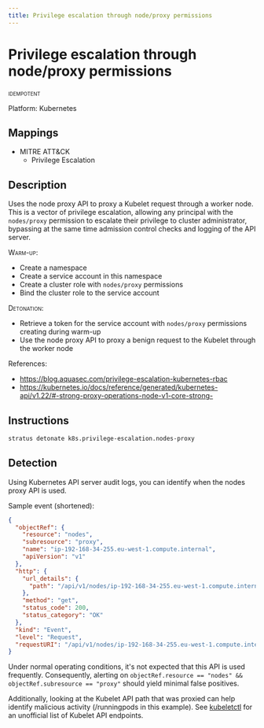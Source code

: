 ```yaml
---
title: Privilege escalation through node/proxy permissions
---
```


# Privilege escalation through node/proxy permissions


 <span class="smallcaps w3-badge w3-blue w3-round w3-text-white" title="This attack technique can be detonated multiple times">idempotent</span> 

Platform: Kubernetes

## Mappings

- MITRE ATT&CK
    - Privilege Escalation



## Description


Uses the node proxy API to proxy a Kubelet request through a worker node. This is a vector of privilege escalation, allowing
any principal with the `nodes/proxy` permission to escalate their privilege to cluster administrator, 
bypassing at the same time admission control checks and logging of the API server.

<span style="font-variant: small-caps;">Warm-up</span>:

- Create a namespace
- Create a service account in this namespace
- Create a cluster role with `nodes/proxy` permissions 
- Bind the cluster role to the service account

<span style="font-variant: small-caps;">Detonation</span>:

- Retrieve a token for the service account with `nodes/proxy` permissions creating during warm-up
- Use the node proxy API to proxy a benign request to the Kubelet through the worker node

References:

- https://blog.aquasec.com/privilege-escalation-kubernetes-rbac
- https://kubernetes.io/docs/reference/generated/kubernetes-api/v1.22/#-strong-proxy-operations-node-v1-core-strong-



## Instructions

```bash title="Detonate with Stratus Red Team"
stratus detonate k8s.privilege-escalation.nodes-proxy
```
## Detection


Using Kubernetes API server audit logs, you can identify when the nodes proxy API is used.

Sample event (shortened):

```json hl_lines="3 4"
{
  "objectRef": {
    "resource": "nodes",
    "subresource": "proxy",
    "name": "ip-192-168-34-255.eu-west-1.compute.internal",
    "apiVersion": "v1"
  },
  "http": {
    "url_details": {
      "path": "/api/v1/nodes/ip-192-168-34-255.eu-west-1.compute.internal/proxy/runningpods/"
    },
    "method": "get",
    "status_code": 200,
    "status_category": "OK"
  },
  "kind": "Event",
  "level": "Request",
  "requestURI": "/api/v1/nodes/ip-192-168-34-255.eu-west-1.compute.internal/proxy/runningpods/",
}
```

Under normal operating conditions, it's not expected that this API is used frequently. 
Consequently, alerting on `objectRef.resource == "nodes" && objectRef.subresource == "proxy"` should yield minimal false positives.

Additionally, looking at the Kubelet API path that was proxied can help identify malicious activity (/runningpods in this example).
See [kubeletctl](https://github.com/cyberark/kubeletctl/blob/master/pkg/api/constants.go) for an unofficial list of Kubelet API endpoints.


